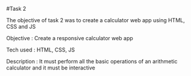 #Task 2

The objective of task 2 was to create a calculator web app using HTML, CSS and JS

Objective : Create a responsive calculator web app

Tech used : HTML, CSS, JS

Description : It must perform all the basic operations of an arithmetic calculator and it must be interactive
